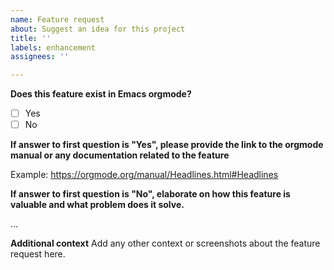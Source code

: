 ```yaml
---
name: Feature request
about: Suggest an idea for this project
title: ''
labels: enhancement
assignees: ''

---
```


**Does this feature exist in Emacs orgmode?**
* [ ] Yes
* [ ] No

**If answer to first question is "Yes", please provide the link to the orgmode manual or any documentation related to the feature**

Example: https://orgmode.org/manual/Headlines.html#Headlines

**If answer to first question is "No", elaborate on how this feature is valuable and what problem does it solve.**

...

**Additional context**
Add any other context or screenshots about the feature request here.
